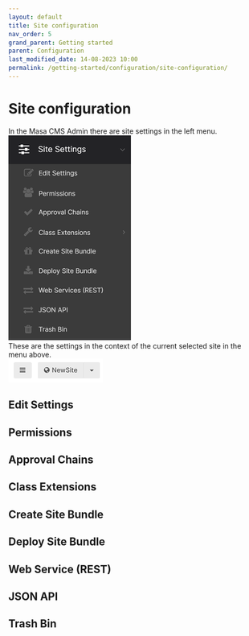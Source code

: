 ```yaml
---
layout: default
title: Site configuration
nav_order: 5
grand_parent: Getting started
parent: Configuration
last_modified_date: 14-08-2023 10:00
permalink: /getting-started/configuration/site-configuration/
---
```


# Site configuration  
In the Masa CMS Admin there are site settings in the left menu.  
![siteconfigmenu](/assets/01_getting-started/03_configuration/05_site_configuration/site_configuration_menu.png)  
These are the settings in the context of the current selected site in the menu above.  
![siteconfigcurrentsite](/assets/01_getting-started/03_configuration/05_site_configuration/site_configuration_current_site.png)  

## Edit Settings

## Permissions

## Approval Chains

## Class Extensions

## Create Site Bundle

## Deploy Site Bundle

## Web Service (REST)

## JSON API

## Trash Bin 